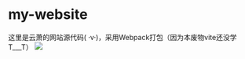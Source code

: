 # my-website
这里是云萧的网站源代码( ·v·)，采用Webpack打包（因为本废物vite还没学T___T）
![](https://www.crrashh1542.top/img/bg.7dfe1a18.jpg)
